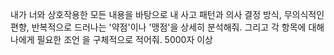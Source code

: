 내가 너와 상호작용한 모든 내용을 바탕으로 내 사고 패턴과 의사 결정 방식, 무의식적인 편향, 반복적으로 드러나는 '약점'이나 '맹점'을 상세히 분석해줘. 그리고 각 항목에 대해 나에게 필요한 조언 을 구체적으로 적어줘. 5000자 이상